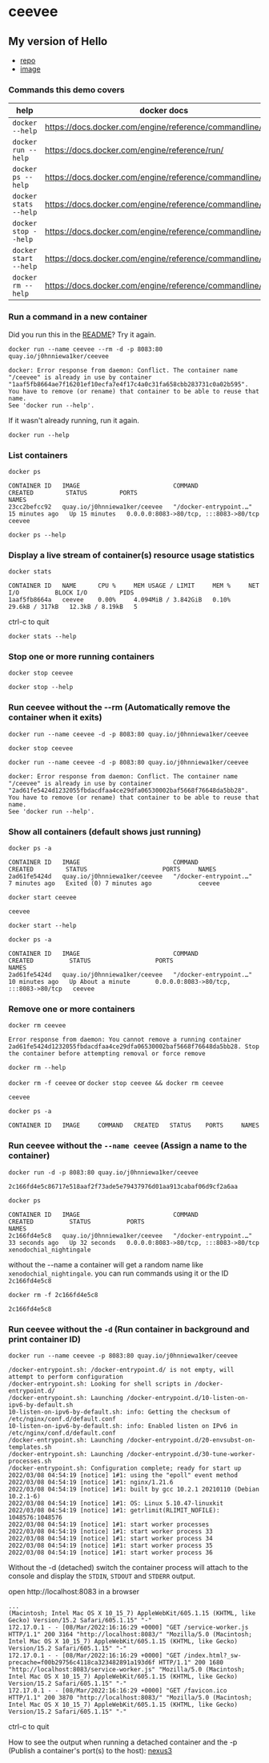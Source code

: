 # ceevee
## My version of Hello 
- [repo](https://github.com/J0hnnieWa1ker/resumetemplate)
- [image](https://quay.io/repository/j0hnniewa1ker/ceevee)

### Commands this demo covers
help | docker docs
---- | ----
`docker --help` | https://docs.docker.com/engine/reference/commandline/cli/
`docker run --help` | https://docs.docker.com/engine/reference/run/
`docker ps --help` | https://docs.docker.com/engine/reference/commandline/ps/
`docker stats --help` | https://docs.docker.com/engine/reference/commandline/stats/
`docker stop --help` | https://docs.docker.com/engine/reference/commandline/stop/
`docker start --help` | https://docs.docker.com/engine/reference/commandline/start/
`docker rm --help` | https://docs.docker.com/engine/reference/commandline/rm/

### Run a command in a new container
Did you run this in the [README](README.md)? Try it again.

`docker run --name ceevee --rm -d -p 8083:80 quay.io/j0hnniewa1ker/ceevee`
```
docker: Error response from daemon: Conflict. The container name "/ceevee" is already in use by container "1aaf5fb8664ae7f16201ef10ecfa7e4f17c4a0c31fa658cbb283731c0a02b595". You have to remove (or rename) that container to be able to reuse that name.
See 'docker run --help'.
```
If it wasn't already running, run it again.

`docker run --help`

### List containers
`docker ps`
```
CONTAINER ID   IMAGE                          COMMAND                  CREATED         STATUS         PORTS                                   NAMES
23cc2befcc92   quay.io/j0hnniewa1ker/ceevee   "/docker-entrypoint.…"   15 minutes ago   Up 15 minutes   0.0.0.0:8083->80/tcp, :::8083->80/tcp   ceevee
```
`docker ps --help`
### Display a live stream of container(s) resource usage statistics
`docker stats`
```
CONTAINER ID   NAME      CPU %     MEM USAGE / LIMIT     MEM %     NET I/O          BLOCK I/O         PIDS
1aaf5fb8664a   ceevee    0.00%     4.094MiB / 3.842GiB   0.10%     29.6kB / 317kB   12.3kB / 8.19kB   5
```
ctrl-c to quit

`docker stats --help`
### Stop one or more running containers
`docker stop ceevee`

`docker stop --help`

### Run ceevee without the --rm (Automatically remove the container when it exits)
`docker run --name ceevee -d -p 8083:80 quay.io/j0hnniewa1ker/ceevee`

`docker stop ceevee`

`docker run --name ceevee -d -p 8083:80 quay.io/j0hnniewa1ker/ceevee`
```
docker: Error response from daemon: Conflict. The container name "/ceevee" is already in use by container "2ad61fe5424d1232055fbdacdfaa4ce29dfa06530002baf5668f76648da5bb28". You have to remove (or rename) that container to be able to reuse that name.
See 'docker run --help'.
```
### Show all containers (default shows just running)
`docker ps -a`
```
CONTAINER ID   IMAGE                          COMMAND                  CREATED         STATUS                     PORTS     NAMES
2ad61fe5424d   quay.io/j0hnniewa1ker/ceevee   "/docker-entrypoint.…"   7 minutes ago   Exited (0) 7 minutes ago             ceevee
```
`docker start ceevee`
```
ceevee
```
`docker start --help`

`docker ps -a`
```
CONTAINER ID   IMAGE                          COMMAND                  CREATED          STATUS                  PORTS                                   NAMES
2ad61fe5424d   quay.io/j0hnniewa1ker/ceevee   "/docker-entrypoint.…"   10 minutes ago   Up About a minute       0.0.0.0:8083->80/tcp, :::8083->80/tcp   ceevee
```
### Remove one or more containers
`docker rm ceevee`
```
Error response from daemon: You cannot remove a running container 2ad61fe5424d1232055fbdacdfaa4ce29dfa06530002baf5668f76648da5bb28. Stop the container before attempting removal or force remove
```
`docker rm --help`

`docker rm -f ceevee` or `docker stop ceevee && docker rm ceevee`
```
ceevee
```
`docker ps -a`
```      
CONTAINER ID   IMAGE     COMMAND   CREATED   STATUS    PORTS     NAMES
```

### Run ceevee without the `--name ceevee` (Assign a name to the container)
`docker run -d -p 8083:80 quay.io/j0hnniewa1ker/ceevee`
``` 
2c166fd4e5c86717e518aaf2f73ade5e79437976d01aa913cabaf06d9cf2a6aa
```
`docker ps`
```
CONTAINER ID   IMAGE                          COMMAND                  CREATED          STATUS          PORTS                                   NAMES
2c166fd4e5c8   quay.io/j0hnniewa1ker/ceevee   "/docker-entrypoint.…"   33 seconds ago   Up 32 seconds   0.0.0.0:8083->80/tcp, :::8083->80/tcp   xenodochial_nightingale
```
without the --name a container will get a random name like `xenodochial_nightingale`. you can run commands using it or the ID `2c166fd4e5c8`

`docker rm -f 2c166fd4e5c8`
```
2c166fd4e5c8
```
### Run ceevee without the `-d` (Run container in background and print container ID)
`docker run --name ceevee -p 8083:80 quay.io/j0hnniewa1ker/ceevee`
``` 
/docker-entrypoint.sh: /docker-entrypoint.d/ is not empty, will attempt to perform configuration
/docker-entrypoint.sh: Looking for shell scripts in /docker-entrypoint.d/
/docker-entrypoint.sh: Launching /docker-entrypoint.d/10-listen-on-ipv6-by-default.sh
10-listen-on-ipv6-by-default.sh: info: Getting the checksum of /etc/nginx/conf.d/default.conf
10-listen-on-ipv6-by-default.sh: info: Enabled listen on IPv6 in /etc/nginx/conf.d/default.conf
/docker-entrypoint.sh: Launching /docker-entrypoint.d/20-envsubst-on-templates.sh
/docker-entrypoint.sh: Launching /docker-entrypoint.d/30-tune-worker-processes.sh
/docker-entrypoint.sh: Configuration complete; ready for start up
2022/03/08 04:54:19 [notice] 1#1: using the "epoll" event method
2022/03/08 04:54:19 [notice] 1#1: nginx/1.21.6
2022/03/08 04:54:19 [notice] 1#1: built by gcc 10.2.1 20210110 (Debian 10.2.1-6) 
2022/03/08 04:54:19 [notice] 1#1: OS: Linux 5.10.47-linuxkit
2022/03/08 04:54:19 [notice] 1#1: getrlimit(RLIMIT_NOFILE): 1048576:1048576
2022/03/08 04:54:19 [notice] 1#1: start worker processes
2022/03/08 04:54:19 [notice] 1#1: start worker process 33
2022/03/08 04:54:19 [notice] 1#1: start worker process 34
2022/03/08 04:54:19 [notice] 1#1: start worker process 35
2022/03/08 04:54:19 [notice] 1#1: start worker process 36
```
Without the -d (detached) switch the container process will attach to the console and display the `STDIN`, `STDOUT` and `STDERR` output.

open http://localhost:8083 in a browser
```
...
(Macintosh; Intel Mac OS X 10_15_7) AppleWebKit/605.1.15 (KHTML, like Gecko) Version/15.2 Safari/605.1.15" "-"
172.17.0.1 - - [08/Mar/2022:16:16:29 +0000] "GET /service-worker.js HTTP/1.1" 200 3164 "http://localhost:8083/" "Mozilla/5.0 (Macintosh; Intel Mac OS X 10_15_7) AppleWebKit/605.1.15 (KHTML, like Gecko) Version/15.2 Safari/605.1.15" "-"
172.17.0.1 - - [08/Mar/2022:16:16:29 +0000] "GET /index.html?_sw-precache=f00b29756c4118ca323482891a193d6f HTTP/1.1" 200 1680 "http://localhost:8083/service-worker.js" "Mozilla/5.0 (Macintosh; Intel Mac OS X 10_15_7) AppleWebKit/605.1.15 (KHTML, like Gecko) Version/15.2 Safari/605.1.15" "-"
172.17.0.1 - - [08/Mar/2022:16:16:29 +0000] "GET /favicon.ico HTTP/1.1" 200 3870 "http://localhost:8083/" "Mozilla/5.0 (Macintosh; Intel Mac OS X 10_15_7) AppleWebKit/605.1.15 (KHTML, like Gecko) Version/15.2 Safari/605.1.15" "-"
```
ctrl-c to quit


How to see the output when running a detached container and the -p (Publish a container's port(s) to the host): [nexus3](nexus3.md)